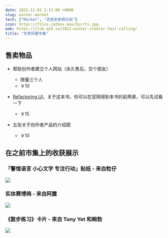 ```yaml
---
date: 2022-12-01 2:11:00 +0000
slug: winter-market
tech: ["Market", "灵感卖家俱乐部"]
icon: https://files.catbox.moe/5scrti.jpg
web: https://club.q24.io/2022-winter-creator-fair-calling/
title: "冬聚闲置市集"
---
```



## 售卖物品

- 帮助创作者建立个人网站（永久售后，交个朋友）
  - 限量三个人
  - ￥10

- [Refactoring UI](https://www.refactoringui.com/)，关于这本书，你可以在官网得到本书的前两章，可以先试看一下
  - ￥15

- 五张关于创作者产品的介绍图
  - ￥10


## 在之前市集上的收获展示

### 「警惕语言 小心文字 专注行动」贴纸 - 来自粒仔
![](https://files.catbox.moe/mnqkyg.png)

### 实体赛博鸽 - 来自阿露
![](https://files.catbox.moe/kqy9s8.png)

### 《散步练习》卡片 - 来自 Tony Yet 和鲍勃
![](https://files.catbox.moe/gkonk0.png)